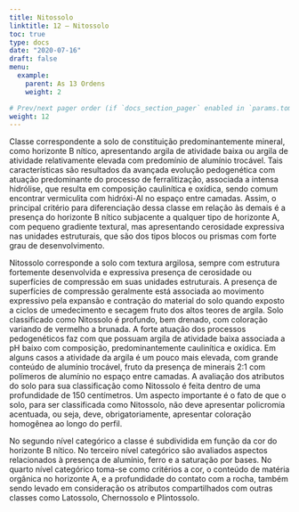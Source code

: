 ```yaml
---
title: Nitossolo
linktitle: 12 – Nitossolo
toc: true
type: docs
date: "2020-07-16"
draft: false
menu:
  example:
    parent: As 13 Ordens
    weight: 2

# Prev/next pager order (if `docs_section_pager` enabled in `params.toml`)
weight: 12
---
```


Classe correspondente a solo de constituição predominantemente mineral, como horizonte B nítico, apresentando argila de atividade baixa ou argila de atividade relativamente elevada com predomínio de alumínio trocável. Tais características são resultados da avançada evolução pedogenética com atuação predominante do processo de ferralitização, associada a intensa hidrólise, que resulta em composição caulinítica e oxídica, sendo comum encontrar vermiculita com hidróxi-Al no espaço entre camadas. Assim, o principal critério para diferenciação dessa classe em relação às demais é a presença do horizonte B nítico subjacente a qualquer tipo de horizonte A, com pequeno gradiente textural, mas apresentando cerosidade expressiva nas unidades estruturais, que são dos tipos blocos ou prismas com forte grau de desenvolvimento.

Nitossolo corresponde a solo com textura argilosa, sempre com estrutura fortemente desenvolvida e expressiva presença de cerosidade ou superfícies de compressão em suas unidades estruturais. A presença de superfícies de compressão geralmente está associada ao movimento expressivo pela expansão e contração do material do solo quando exposto a ciclos de umedecimento e secagem fruto dos altos teores de argila. Solo classificado como Nitossolo é profundo, bem drenado, com coloração variando de vermelho a brunada. A forte atuação dos processos pedogenéticos faz com que possuam argila de atividade baixa associada a pH baixo com composição, predominantemente caulinítica e oxídica. Em alguns casos a atividade da argila é um pouco mais elevada, com grande conteúdo de alumínio trocável, fruto da presença de minerais 2:1 com polímeros de alumínio no espaço entre camadas. A avaliação dos atributos do solo para sua classificação como Nitossolo é feita dentro de uma profundidade de 150 centímetros. Um aspecto importante é o fato de que o solo, para ser classificada como Nitossolo, não deve apresentar policromia acentuada, ou seja, deve, obrigatoriamente, apresentar coloração homogênea ao longo do perfil.

No segundo nível categórico a classe é subdividida em função da cor do horizonte B nítico. No terceiro nível categórico são avaliados aspectos relacionados à presença de alumínio, ferro e a saturação por bases. No quarto nível categórico toma-se como critérios a cor, o conteúdo de matéria orgânica no horizonte A, e a profundidade do contato com a rocha, também sendo levado em consideração os atributos compartilhados com outras classes como Latossolo, Chernossolo e Plintossolo.